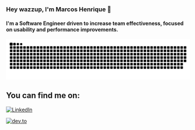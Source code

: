 ### Hey wazzup, I'm Marcos Henrique 👋

#### I'm a Software Engineer driven to increase team effectiveness, focused on usability and performance improvements.
![](https://github.com/Platane/Platane/blob/output/github-contribution-grid-snake.svg)

## You can find me on:

<a href="https://www.linkedin.com/in/marcos-henrique-21415317a"><img src="https://img.shields.io/badge/LinkedIn--_.svg?style=social&logo=linkedin" alt="LinkedIn"></a>

<a href="dev.to/wakeupmh"><img src="https://img.shields.io/badge/dev.to-articles-blueviolet" alt="dev.to"></a>

